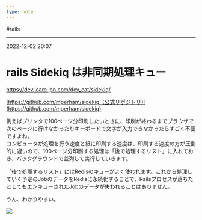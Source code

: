 ```yaml
---
type: note
---
```


#rails

---
2022-12-02  20:07

# rails Sidekiq は非同期処理キュー

https://dev.icare.jpn.com/dev_cat/sidekiq/

[https://github.com/mperham/sidekiq（公式リポジトリ）](https://github.com/mperham/sidekiq)

例えばプリンタで100ページ分印刷したいときに、印刷が終わるまでブラウザで次のページに行けなかったりキーボードで文字が入力できなかったらすごく不便ですよね。  
コンピュータが処理を行う速度と紙に印刷する速度は、印刷する速度の方が圧倒的に遅いので、100ページ分印刷する処理は「後で処理するリスト」に入れておき、バックグラウンドで並列して実行していきます。

「後で処理するリスト」にはRedisのキューがよく使われます。これから処理していく予定のJobのデータをRedisに永続化することで、Railsプロセスが落ちたとしてもエンキューされたJobのデータが失われることはありません。

うん、わかりやすい。

![](https://d39kau1ie0fw3g.cloudfront.net/wp-content/uploads/2021/11/30230056/sidekiq%E3%81%AE%E8%A8%98%E4%BA%8B%E3%81%AE%E5%9B%B3-600x294.png)

